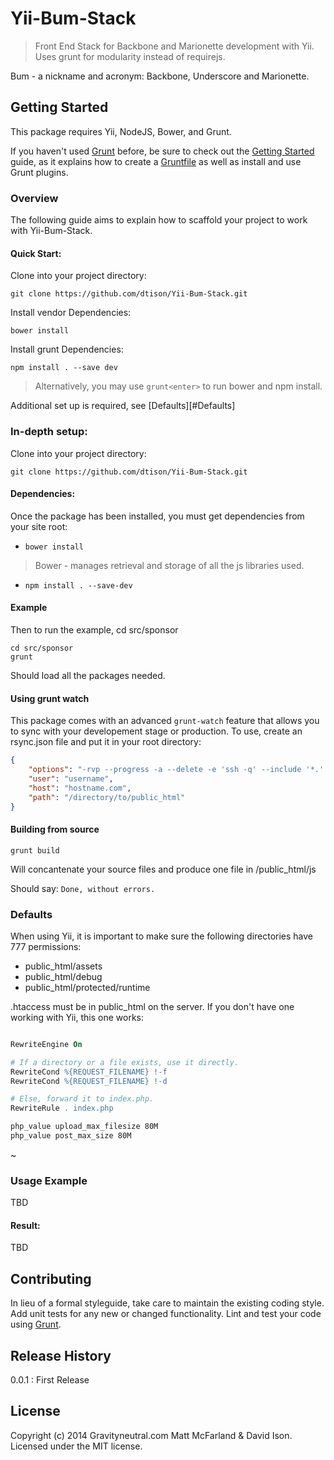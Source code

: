 # Yii-Bum-Stack

> Front End Stack for Backbone and Marionette development with Yii. Uses grunt for modularity instead of requirejs.

Bum - a nickname and acronym: Backbone, Underscore and Marionette.

## Getting Started
This package requires Yii, NodeJS, Bower, and Grunt.

If you haven't used [Grunt](http://gruntjs.com/) before, be sure to check out the [Getting Started](http://gruntjs.com/getting-started) guide, as it explains how to create a [Gruntfile](http://gruntjs.com/sample-gruntfile) as well as install and use Grunt plugins. 

### Overview

The following guide aims to explain how to scaffold your project to work with Yii-Bum-Stack.

#### Quick Start:

Clone into your project directory:
```shell
git clone https://github.com/dtison/Yii-Bum-Stack.git
```
Install vendor Dependencies:
```
bower install
```
Install grunt Dependencies:
```
npm install . --save dev
```
> Alternatively, you may use `grunt<enter>` to run bower and npm install.

Additional set up is required, see [Defaults][#Defaults]

### In-depth setup:

Clone into your project directory:
```shell
git clone https://github.com/dtison/Yii-Bum-Stack.git
```

#### Dependencies:
Once the package has been installed, you must get dependencies from your site root:


* `bower install`

> Bower - manages retrieval and storage of all the js libraries used.

* `npm install . --save-dev`
 

#### Example
Then to run the example, cd src/sponsor

```shell
cd src/sponsor
grunt

```

Should load all the packages needed.


#### Using grunt watch

This package comes with an advanced `grunt-watch` feature that allows you to sync with your developement stage or production.  To use, create an rsync.json file and put it in your root directory:
```json
{
    "options": "-rvp --progress -a --delete -e 'ssh -q' --include '*.' ",
    "user": "username",
    "host": "hostname.com",
    "path": "/directory/to/public_html"
}
```

#### Building from source

```shell
grunt build
```

Will concantenate your source files and produce one file in /public_html/js

Should say: `Done, without errors.`

### Defaults

When using Yii, it is important to make sure the following directories have 777 permissions:

* public_html/assets
* public_html/debug
* public_html/protected/runtime

.htaccess must be in public_html on the server.  If you don't have one working with Yii, this one works:

```apache

RewriteEngine On

# If a directory or a file exists, use it directly.
RewriteCond %{REQUEST_FILENAME} !-f
RewriteCond %{REQUEST_FILENAME} !-d

# Else, forward it to index.php.
RewriteRule . index.php

php_value upload_max_filesize 80M
php_value post_max_size 80M

```


~  



### Usage Example

TBD

#### Result:
TBD


## Contributing
In lieu of a formal styleguide, take care to maintain the existing coding style. Add unit tests for any new or changed functionality. Lint and test your code using [Grunt](http://gruntjs.com/).

## Release History

0.0.1 : First Release

## License
Copyright (c) 2014 Gravityneutral.com Matt McFarland & David Ison. Licensed under the MIT license.
